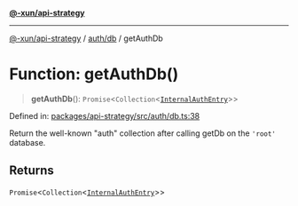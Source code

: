 [**@-xun/api-strategy**](../../../README.md)

***

[@-xun/api-strategy](../../../README.md) / [auth/db](../README.md) / getAuthDb

# Function: getAuthDb()

> **getAuthDb**(): `Promise`\<`Collection`\<[`InternalAuthEntry`](../../types/type-aliases/InternalAuthEntry.md)\>\>

Defined in: [packages/api-strategy/src/auth/db.ts:38](https://github.com/Xunnamius/api-utils/blob/d69fc4b10948b0fd555b5e8b1869b9e8266c0fb8/packages/api-strategy/src/auth/db.ts#L38)

Return the well-known "auth" collection after calling getDb on the
`'root'` database.

## Returns

`Promise`\<`Collection`\<[`InternalAuthEntry`](../../types/type-aliases/InternalAuthEntry.md)\>\>
